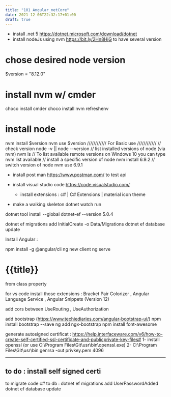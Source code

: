 ```yaml
---
title: "101 Angular_netCore"
date: 2021-12-06T22:32:17+01:00
draft: true
---
```


- install .net 5 https://dotnet.microsoft.com/download/dotnet
- install nodeJs using nvm https://bit.ly/2Hn8HjG to have several version
# chose desired node version
$version = "8.12.0"
# install nvm w/ cmder
choco install cmder
choco install nvm
refreshenv
# install node
nvm install $version
nvm use $version
//////////// For Basic use //////////// 
// check version
node -v || node --version
// list installed versions of node (via nvm)
nvm ls
// To list available remote versions on Windows 10 you can type
nvm list available
// install a specific version of node
nvm install 6.9.2
// switch version of node
nvm use 6.9.1



- install post man https://www.postman.com/ to test api 	
- install visual studio code https://code.visualstudio.com/ 
  - install extensions : c# | C# Extensions | material icon theme

- make a walking skeleton 
 dotnet watch run 

 dotnet tool install --global dotnet-ef --version 5.0.4

 dotnet ef migrations add InitialCreate -o Data/Migrations 
 dotnet ef database update


Install Angular : 

npm install -g @angular/cli
ng new client
ng serve 

<h1>{{title}} </h1> from class property


for vs code install those extensions : Bracket Pair Colorizer , Angular Language Service , Angular Snippets (Version 12)


add cors between  UseRouting , UseAuthorization

add bootstrap (https://www.techiediaries.com/angular-bootstrap-ui/)
npm install bootstrap --save
ng add ngx-bootstrap
npm install font-awesome


generate autosigned certificat : 
https://help.interfaceware.com/v6/how-to-create-self-certified-ssl-certificate-and-publicprivate-key-files#
1- install openssl (or use C:\Program Files\Git\usr\bin\openssl.exe)
2- C:\Program Files\Git\usr\bin genrsa -out privkey.pem 4096

---------------------------------
to do : install self signed certi 
---------------------------------

to migrate code c# to db : 
dotnet ef migrations add UserPasswordAdded
dotnet ef database update

